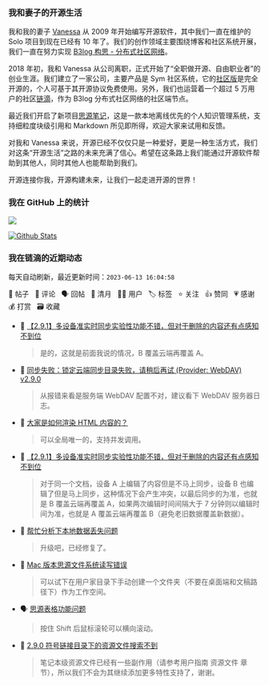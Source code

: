 ### 我和妻子的开源生活

我和我的妻子 [Vanessa](https://github.com/Vanessa219) 从 2009 年开始编写开源软件，其中我们一直在维护的 Solo 项目到现在已经有 10 年了。我们的创作领域主要围绕博客和社区系统开展，我们一直在努力实现 [B3log 构思 - 分布式社区网络](https://ld246.com/article/1546941897596)。

2018 年初，我和 Vanessa 从公司离职，正式开始了“全职做开源、自由职业者”的创业生涯。我们建立了一家公司，主要产品是 Sym 社区系统，它的[社区版](https://github.com/88250/symphony)是完全开源的，个人可基于其开源协议免费使用。另外，我们也运营着一个超过 5 万用户的社区[链滴](https://ld246.com)，作为 B3log 分布式社区网络的社区端节点。

最近我们开启了新项目[思源笔记](https://github.com/siyuan-note/siyuan)，这是一款本地离线优先的个人知识管理系统，支持细粒度块级引用和 Markdown 所见即所得，欢迎大家来试用和反馈。

对我和 Vanessa 来说，开源已经不仅仅只是一种爱好，更是一种生活方式，我们对这条“开源生活”之路的未来充满了信心。希望在这条路上我们能通过开源软件帮助到其他人，同时其他人也能帮助到我们。

开源连接你我，开源构建未来，让我们一起走进开源的世界！

### 我在 GitHub 上的统计

<a title="Hits" target="_blank" href="https://github.com/88250/88250"><img src="https://hits.b3log.org/88250/88250.svg"></a>

[![Github Stats](https://github-readme-stats.vercel.app/api?username=88250&theme=tokyonight&show_icons=true)](https://github.com/88250)

<!--events start -->

### 我在链滴的近期动态

每天自动刷新，最近更新时间：`2023-06-13 16:04:58`

📝 帖子 &nbsp; 💬 评论 &nbsp; 🗣 回帖 &nbsp; 🌙 清月 &nbsp; 👨‍💻 用户 &nbsp; 🏷️ 标签 &nbsp; ⭐️ 关注 &nbsp; 👍 赞同 &nbsp; 💗 感谢 &nbsp; 💰 打赏 &nbsp; 🗃 收藏

* 💬 [【2.9.1】多设备准实时同步实验性功能不错，但对于删除的内容还有点感知不到位](https://ld246.com/article/1686639858529/comment/1686641496763#comments)

  > 是的，这就是前面我说的情况，B 覆盖云端再覆盖 A。
* 💬 [同步失败：锁定云端同步目录失败，请稍后再试 (Provider: WebDAV) v2.9.0](https://ld246.com/article/1686638688567/comment/1686641160185#comments)

  > 从报错来看是服务端 WebDAV 配置不对，建议看下 WebDAV 服务器日志。
* 💬 [大家是如何渲染 HTML 内容的？](https://ld246.com/article/1685607197194/comment/1686641104657#comments)

  > 可以全局唯一的，支持并发调用。
* 💬 [【2.9.1】多设备准实时同步实验性功能不错，但对于删除的内容还有点感知不到位](https://ld246.com/article/1686639858529/comment/1686640947463#comments)

  > 对于同一个文档，设备 A 上编辑了内容但是不马上同步，设备 B 也编辑了但是马上同步，这种情况下会产生冲突，以最后同步的为准，也就是 B 覆盖云端再覆盖 A，如果两次编辑时间间隔大于 7 分钟则以编辑时间为准，也就是 A 覆盖云端再覆盖 B（避免老旧数据覆盖新数据）。
* 💬 [帮忙分析下本地数据丢失问题](https://ld246.com/article/1685503388057/comment/1686630078026#comments)

  > 升级吧，已经修复了。
* 💬 [Mac 版本思源文件系统读写错误](https://ld246.com/article/1686620472117/comment/1686620765836#comments)

  > 可以试下在用户家目录下手动创建一个文件夹（不要在桌面端和文稿路径下）作为工作空间。
* 🗣 [思源表格功能问题](https://ld246.com/article/1686615130878/comment/1686619140944#comments)

  > 按住 Shift 后鼠标滚轮可以横向滚动。
* 💬 [2.9.0 符号链接目录下的资源文件搜索不到](https://ld246.com/article/1686127871945/comment/1686619126635#comments)

  > 笔记本级资源文件已经有一些副作用（请参考用户指南 资源文件 章节），所以我们不会为其继续添加更多特性支持了，谢谢。


<!--events end -->
